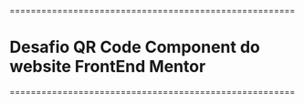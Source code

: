 ======================================================
# Desafio QR Code Component do website FrontEnd Mentor
======================================================